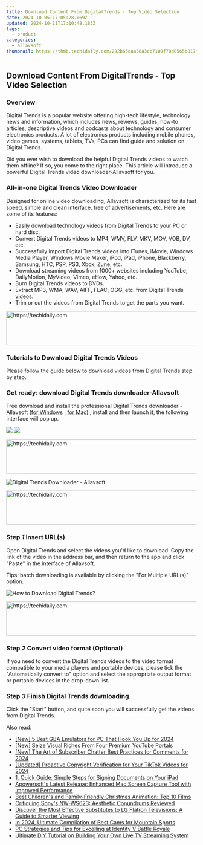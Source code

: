 ```yaml
---
title: Download Content From DigitalTrends - Top Video Selection
date: 2024-10-05T17:05:28.069Z
updated: 2024-10-11T17:10:48.183Z
tags:
  - product
categories:
  - allavsoft
thumbnail: https://thmb.techidaily.com/292b65daa58a3cb7189f78d0565b817f09110724b35903d3b3e9b8eb64f84eb9.jpg
---
```


## Download Content From DigitalTrends - Top Video Selection

### Overview

Digital Trends is a popular website offering high-tech lifestyle, technology news and information, which includes news, reviews, guides, how-to articles, descriptive videos and podcasts about technology and consumer electronics products. A lot of electronics products including mobile phones, video games, systems, tablets, TVs, PCs can find guide and solution on Digital Trends.

Did you ever wish to download the helpful Digital Trends videos to watch them offline? If so, you come to the right place. This article will introduce a powerful Digital Trends video downloader-Allavsoft for you.

### All-in-one Digital Trends Video Downloader

Designed for online video downloading, Allavsoft is characterized for its fast speed, simple and clean interface, free of advertisements, etc. Here are some of its features:

* Easily download technology videos from Digital Trends to your PC or hard disc.
* Convert Digital Trends videos to MP4, WMV, FLV, MKV, MOV, VOB, DV, etc.
* Successfully import Digital Trends videos into iTunes, iMovie, Windows Media Player, Windows Movie Maker, iPod, iPad, iPhone, Blackberry, Samsung, HTC, PSP, PS3, Xbox, Zune, etc.
* Download streaming videos from 1000+ websites including YouTube, DailyMotion, MyVideo, Vimeo, eHow, Yahoo, etc.
* Burn Digital Trends videos to DVDs.
* Extract MP3, WMA, WAV, AIFF, FLAC, OGG, etc. from Digital Trends videos.
* Trim or cut the videos from Digital Trends to get the parts you want.

<!-- affiliate ads begin -->
<a href="https://ephamedtechinc.pxf.io/c/5597632/2137218/26400" target="_top" id="2137218">
  <img src="//a.impactradius-go.com/display-ad/26400-2137218" border="0" alt="https://techidaily.com" width="728" height="90"/>
</a>
<img height="0" width="0" src="https://ephamedtechinc.pxf.io/i/5597632/2137218/26400" style="position:absolute;visibility:hidden;" border="0" />
<!-- affiliate ads end -->

### Tutorials to Download Digital Trends Videos

Please follow the guide below to download videos from Digital Trends step by step.

### Get ready: download Digital Trends downloader-Allavsoft

Free download and install the professional Digital Trends downloader - Allavsoft ([for Windows](https://tools.techidaily.com/allavsoft/products/) , [for Mac](https://tools.techidaily.com/allavsoft/products/)) , install and then launch it, the following interface will pop up.

[![](https://www.allavsoft.com/how-to/../images/how-to/free-download-win.jpg)](https://tools.techidaily.com/allavsoft/products/) [![](https://www.allavsoft.com/how-to/../images/how-to/free-download-mac.jpg)](https://tools.techidaily.com/allavsoft/products/)

<!-- affiliate ads begin -->
<a href="https://appsumo.8odi.net/c/5597632/2144297/7443" target="_top" id="2144297">
  <img src="//a.impactradius-go.com/display-ad/7443-2144297" border="0" alt="https://techidaily.com" width="600" height="90"/>
</a>
<img height="0" width="0" src="https://appsumo.8odi.net/i/5597632/2144297/7443" style="position:absolute;visibility:hidden;" border="0" />
<!-- affiliate ads end -->

![Digital Trends Downloader - Allavsoft](https://www.allavsoft.com/how-to/../images/allavsoft/screen-shot-600.jpg)

<!-- affiliate ads begin -->
<a href="https://appsumo.8odi.net/c/5597632/2130890/7443" target="_top" id="2130890">
  <img src="//a.impactradius-go.com/display-ad/7443-2130890" border="0" alt="https://techidaily.com" width="728" height="90"/>
</a>
<img height="0" width="0" src="https://appsumo.8odi.net/i/5597632/2130890/7443" style="position:absolute;visibility:hidden;" border="0" />
<!-- affiliate ads end -->

### Step _1_ Insert URL(s)

Open Digital Trends and select the videos you'd like to download. Copy the link of the video in the address bar, and then return to the app and click "Paste" in the interface of Allavsoft.

Tips: batch downloading is available by clicking the "For Multiple URL(s)" option.

![How to Download Digital Trends?](https://www.allavsoft.com/how-to/../images/how-to/netflix-downloader-mac-windows/download-netflix-movies.jpg)

<!-- affiliate ads begin -->
<a href="https://ephamedtechinc.pxf.io/c/5597632/2137204/26400" target="_top" id="2137204">
  <img src="//a.impactradius-go.com/display-ad/26400-2137204" border="0" alt="https://techidaily.com" width="728" height="90"/>
</a>
<img height="0" width="0" src="https://ephamedtechinc.pxf.io/i/5597632/2137204/26400" style="position:absolute;visibility:hidden;" border="0" />
<!-- affiliate ads end -->

### Step _2_ Convert video format (Optional)

If you need to convert the Digital Trends videos to the video format compatible to your media players and portable devices, please tick the "Automatically convert to" option and select the appropriate output format or portable devices in the drop-down list.

### Step _3_ Finish Digital Trends downloading

Click the "Start" button, and quite soon you will successfully get the videos from Digital Trends.

<ins class="adsbygoogle"
     style="display:block"
     data-ad-format="autorelaxed"
     data-ad-client="ca-pub-7571918770474297"
     data-ad-slot="1223367746"></ins>

<ins class="adsbygoogle"
     style="display:block"
     data-ad-client="ca-pub-7571918770474297"
     data-ad-slot="8358498916"
     data-ad-format="auto"
     data-full-width-responsive="true"></ins>

<span class="atpl-alsoreadstyle">Also read:</span>
<div><ul>
<li><a href="https://digital-screen-recording.techidaily.com/new-5-best-gba-emulators-for-pc-that-hook-you-up-for-2024/"><u>[New] 5 Best GBA Emulators for PC That Hook You Up for 2024</u></a></li>
<li><a href="https://youtube-help.techidaily.com/new-seize-visual-riches-from-four-premium-youtube-portals/"><u>[New] Seize Visual Riches From Four Premium YouTube Portals</u></a></li>
<li><a href="https://fox-links.techidaily.com/new-the-art-of-subscriber-chatter-best-practices-for-comments-for-2024/"><u>[New] The Art of Subscriber Chatter Best Practices for Comments for 2024</u></a></li>
<li><a href="https://tiktok-videos.techidaily.com/updated-proactive-copyright-verification-for-your-tiktok-videos-for-2024/"><u>[Updated] Proactive Copyright Verification for Your TikTok Videos for 2024</u></a></li>
<li><a href="https://win-latest.techidaily.com/1-quick-guide-simple-steps-for-signing-documents-on-your-ipad/"><u>1. Quick Guide: Simple Steps for Signing Documents on Your iPad</u></a></li>
<li><a href="https://win-latest.techidaily.com/apowersofts-latest-release-enhanced-mac-screen-capture-tool-with-improved-performance/"><u>Apowersoft's Latest Release: Enhanced Mac Screen Capture Tool with Improved Performance</u></a></li>
<li><a href="https://discover-community.techidaily.com/best-childrens-and-family-friendly-christmas-animation-top-10-films/"><u>Best Children's and Family-Friendly Christmas Animation: Top 10 Films</u></a></li>
<li><a href="https://buynow-help.techidaily.com/critiquing-sonys-nw-ws623-aesthetic-conundrums-reviewed/"><u>Critiquing Sony's NW-WS623: Aesthetic Conundrums Reviewed</u></a></li>
<li><a href="https://win-latest.techidaily.com/discover-the-most-effective-substitutes-to-lg-flatron-televisions-a-guide-to-smarter-viewing/"><u>Discover the Most Effective Substitutes to LG Flatron Televisions: A Guide to Smarter Viewing</u></a></li>
<li><a href="https://fox-glue.techidaily.com/in-2024-ultimate-compilation-of-best-cams-for-mountain-sports/"><u>In 2024, Ultimate Compilation of Best Cams for Mountain Sports</u></a></li>
<li><a href="https://win-latest.techidaily.com/pc-strategies-and-tips-for-excelling-at-identity-v-battle-royale/"><u>PC Strategies and Tips for Excelling at Identity V Battle Royale</u></a></li>
<li><a href="https://win-latest.techidaily.com/ultimate-diy-tutorial-on-building-your-own-live-tv-streaming-system/"><u>Ultimate DIY Tutorial on Building Your Own Live TV Streaming System</u></a></li>
</ul></div>

